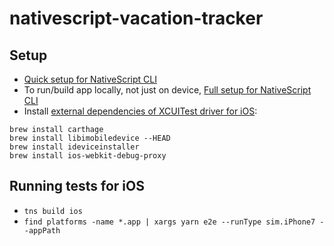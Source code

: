 # nativescript-vacation-tracker

## Setup
- [Quick setup for NativeScript CLI](https://docs.nativescript.org/angular/start/quick-setup#quick-setup)
- To run/build app locally, not just on device, [Full setup for NativeScript CLI](https://docs.nativescript.org/angular/start/quick-setup#full-setup)
- Install [external dependencies of XCUITest driver for iOS](https://github.com/NativeScript/nativescript-dev-appium#setup):
```
brew install carthage
brew install libimobiledevice --HEAD
brew install ideviceinstaller
brew install ios-webkit-debug-proxy
```



## Running tests for iOS
- `tns build ios`
- `find platforms -name *.app | xargs yarn e2e --runType sim.iPhone7 --appPath`
